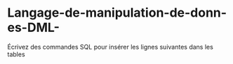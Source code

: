 # Langage-de-manipulation-de-donn-es-DML-
Écrivez des commandes SQL pour insérer les lignes suivantes dans les tables 
